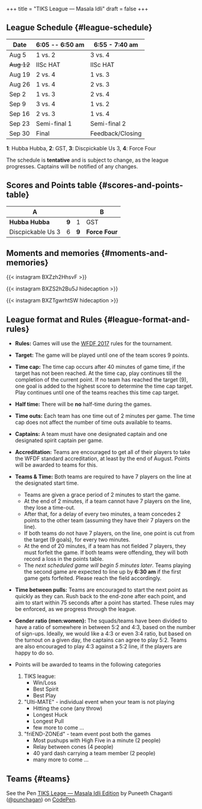 +++
title = "TIKS League — Masala Idli"
draft = false
+++

## League Schedule {#league-schedule}

Date       | 6:05 -- 6:50 am | 6:55 - 7:40 am
-----------|-----------------|-----------------
Aug 5      | 1 vs. 2         | 3 vs. 4
~~Aug 12~~ | IISc HAT        | IISc HAT
Aug 19     | 2 vs. 4         | 1 vs. 3
Aug 26     | 1 vs. 4         | 2 vs. 3
Sep 2      | 1 vs. 3         | 2 vs. 4
Sep 9      | 3 vs. 4         | 1 vs. 2
Sep 16     | 2 vs. 3         | 1 vs. 4
Sep 23     | Semi-final 1    | Semi-final 2
Sep 30     | Final           | Feedback/Closing

**1**: Hubba Hubba,  **2**: GST, **3**: Discpickable Us 3, **4**: Force Four

The schedule is **tentative** and is subject to change, as the league progresses.
Captains will be notified of any changes.


## Scores and Points table {#scores-and-points-table}

A                 |       |       | B
------------------|-------|-------|---------------
**Hubba Hubba**   | **9** | 1     | GST
Discpickable Us 3 | 6     | **9** | **Force Four**


## Moments and memories {#moments-and-memories}

{{< instagram BXZzh2HhsvF >}}

{{< instagram BXZS2h2Bu5J hidecaption >}}

{{< instagram BXZTgwrhtSW hidecaption >}}


## League format and Rules {#league-format-and-rules}

-   **Rules:** Games will use the [WFDF 2017](https://rules.wfdf.org/) rules for the tournament.
-   **Target:** The game will be played until one of the team scores 9 points.
-   **Time cap:** The time cap occurs after 40 minutes of game time, if the target
    has not been reached. At the time cap, play continues till the
    completion of the current point. If no team has reached the target
    (9), one goal is added to the highest score to determine the time
    cap target. Play continues until one of the teams reaches this
    time cap target.
-   **Half time:** There will be **no** half-time during the games.
-   **Time outs:** Each team has one time out of 2 minutes per game. The time cap
    does not affect the number of time outs available to teams.
-   **Captains:** A team must have one designated captain and one designated spirit
    captain per game.
-   **Accreditation:** Teams are encouraged to get all of their players to take the
    WFDF standard accreditation, at least by the end of August.
    Points will be awarded to teams for this.
-   **Teams & Time:** Both teams are required to have 7 players on the line at the
    designated start time.
    -   Teams are given a grace period of 2 minutes to start the game.
    -   At the end of 2 minutes, if a team cannot have 7 players on the line, they
        lose a time-out.
    -   After that, for a delay of every two minutes, a team concedes 2 points to
        the other team (assuming they have their 7 players on the line).
    -   If both teams do not have 7 players, on the line, one point is cut from the
        target (9 goals), for every two minutes.
    -   At the end of 20 minutes, if a team has not fielded 7 players, they must
        forfeit the game. If both teams were offending, they will both record a loss
        in the points table.
    -   The _next scheduled game will begin 5 minutes later_. Teams playing the
        second game are expected to line up by **6:30 am** if the first game gets
        forfeited. Please reach the field accordingly.
-   **Time between pulls:** Teams are encouraged to start the next point as quickly
    as they can. Rush back to the end-zone after each point, and aim to start
    within 75 seconds after a point has started. These rules may be enforced,
    as we progress through the league.
-   **Gender ratio (men:women):** The squads/teams have been divided to have a ratio
    of somewhere in between 5:2 and 4:3, based on the number of sign-ups.
    Ideally, we would like a 4:3 or even 3:4 ratio, but based on the turnout on
    a given day, the captains can agree to play 5:2. Teams are also encouraged
    to play 4:3 against a 5:2 line, if the players are happy to do so.

-   Points will be awarded to teams in the following categories
    1.  TIKS league:
        -   Win/Loss
        -   Best Spirit
        -   Best Play
    2.  "Ulti-MATE" - individual event when your team is not playing
        -   Hitting the cone (any throw)
        -   Longest Huck
        -   Longest Pull
        -   few more to come ...
    3.  "friEND-ZONEd" - team event post both the games
        -   Most pushups with High Five in a minute (2 people)
        -   Relay between cones (4 people)
        -   40 yard dash carrying a team member (2 people)
        -   many more to come ...
<!--listend-->


## Teams {#teams}

<p data-height="1000" data-theme-id="light" data-slug-hash="zdKxaN" data-default-tab="result" data-user="punchagan" data-embed-version="2" data-pen-title="TIKS Leage — Masala Idli Edition" class="codepen">See the Pen <a href="https://codepen.io/punchagan/pen/zdKxaN/">TIKS Leage — Masala Idli Edition</a> by Puneeth Chaganti (<a href="https://codepen.io/punchagan">@punchagan</a>) on <a href="https://codepen.io">CodePen</a>.</p>
<script async src="https://production-assets.codepen.io/assets/embed/ei.js"></script>
